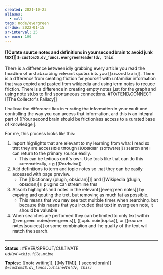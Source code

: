 ```yaml
---
created: 2021-10-23
aliases:
  - null
tags: node/evergreen
sr-due: 2022-01-15
sr-interval: 25
sr-ease: 190
---
```


#### [[Curate source notes and definitions in your second brain to avoid junk text]] `$=customJS.dv_funcs.evergreenHeader(dv, this)`

There is a difference between idly grabbing every article you read the headline of and absorbing relevant qoutes into you [[second brain]]. There is a difference from creating friction for yourself with unfamiliar information that was copied and pasted from wikipedia and using term notes to reduce friction. There is a difference in creating empty notes just for the graph and using note stubs to find spontaneous connections.
#TO/TEND/CONNECT [[The Collector's Fallacy]]

I believe the difference lies in curating the information in your vault and controlling the way you can access that information, and this is an integral part of [[Your second brain should be frictionless access to a curated base of knowledge]].

For me, this process looks like this:
1. Import highlights that are relevant to my learning from what I read so that they are accessible through [[Obsidian (software)|]] search and I can return to the primary source easily.
	- This can be tedious on it's own. Use tools like that can do this automatically, e.g [[Readwise]]
2. Add definitions to term and topic notes so that they can be easily accessed with page preview.
	- The [[Dictionary (plugin, obsidian)|]] and [[Wikipedia (plugin, obsidian)|]] plugins can streamline this
3. Absorb highlights and notes in the relevant [[evergreen notes]] by copying and qouting the text, but removing as much fat as possible.
	- This means that you may see text multiple times when searching, but because this means that you incuded that text in evergreen note, it should be valuable
4. When searches are performed they can be limited to only text within [[evergreen notes|evergreens]], [[topic note|topics]], or [[source notes|sources]] or some combination and the quality of the text will match the search. 

### <hr class="footnote"/>

**Status**:: #EVER/SPROUT/CULTIVATE  
*edited `=this.file.mtime`*

**Topics**:: [[note writing]], [[My TIM]], [[second brain]]
*`$=customJS.dv_funcs.outlinedIn(dv, this)`*


[^1]: [[articles_Everything I wish I knew when starting to use Obsidian — Nicholas Seitz Photographer|Nick Seitz]]
